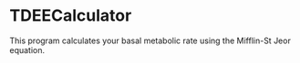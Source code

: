 # TDEECalculator
This program calculates your basal metabolic rate using the Mifflin-St Jeor equation.
